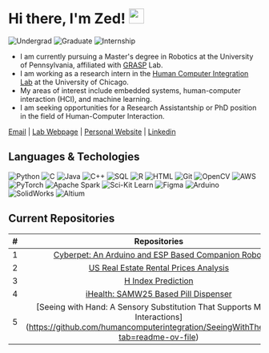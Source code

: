 # Hi there, I'm Zed! <img src="https://raw.githubusercontent.com/MartinHeinz/MartinHeinz/master/wave.gif" width="30px">

![Undergrad](https://img.shields.io/badge/Undergrad-XJTU-blue)
![Graduate](https://img.shields.io/badge/Graduate-UPenn-blue)
![Internship](https://img.shields.io/badge/Intership-UChicago-blue)

- I am currently pursuing a Master's degree in Robotics at the University of Pennsylvania, affiliated with [GRASP](https://www.grasp.upenn.edu) Lab.
- I am working as a research intern in the [Human Computer Integration Lab](https://lab.plopes.org) at the University of Chicago.
- My areas of interest include embedded systems, human-computer interaction (HCI), and machine learning.
- I am seeking opportunities for a Research Assistantship or PhD position in the field of Human-Computer Interaction.

[Email](mailto:xuanyou@seas.upenn.edu) | [Lab Webpage](https://www.grasp.upenn.edu/people/xuanyou-liu/) | [Personal Website](xuanyou@seas.upenn.edu) | [Linkedin](https://www.linkedin.com/in/xuanyouliu/)

## Languages & Techologies

![Python](https://img.shields.io/badge/-Python-000?&logo=Python)
![C](https://img.shields.io/badge/-C-000?&logo=C)
![Java](https://img.shields.io/badge/-Java-000?&logo=Java&logoColor=007396)
![C++](https://img.shields.io/badge/-C++-000?&logo=c%2b%2b&logoColor=00599C)
![SQL](https://img.shields.io/badge/-SQL-000?&logo=MySQL)
![R](https://img.shields.io/badge/-R-000?&logo=r)
![HTML](https://img.shields.io/badge/-HTML-000?&logo=html5)
![Git](https://img.shields.io/badge/-git-000?&logo=git)
![OpenCV](https://img.shields.io/badge/-OpenCv-000?&logo=opencv)
![AWS](https://img.shields.io/badge/-AWS-000?&logo=Amazon-AWS&logoColor=F90)
![PyTorch](https://img.shields.io/badge/-PyTorch-000?&logo=PyTorch)
![Apache Spark](https://img.shields.io/badge/-Apache_Spark-000?&logo=apachespark)
![Sci-Kit Learn](https://img.shields.io/badge/-Sci_Kit-000?&logo=scikitlearn)
![Figma](https://img.shields.io/badge/-Figma-000?&logo=figma)
![Arduino](https://img.shields.io/badge/-Arduino-000?&logo=arduino)
![SolidWorks](https://img.shields.io/badge/-SolidWorks-000?&logo=dassaultsystemes)
![Altium](https://img.shields.io/badge/-Altium-000?&logo=altiumdesigner)

## Current Repositories

| # |                                                              Repositories                                                              |
| :-: | :------------------------------------------------------------------------------------------------------------------------------------: |
| 1 | [Cyberpet: An Arduino and ESP Based Companion Robot](https://github.com/XuanyouLiu/Cyberpet.git) |
| 2 | [US Real Estate Rental Prices Analysis](https://github.com/XuanyouLiu/US-Real-Estate-Analysis) |
| 3 | [H Index Prediction](https://github.com/XuanyouLiu/CIS519-H-Index-Prediction.git) |
| 4 | [iHealth: SAMW25 Based Pill Dispenser](https://github.com/ese5160/iHealth-SAMW25-Pill-Dispenser.git)|
| 5 | [Seeing with Hand: A Sensory Substitution That Supports Manual Interactions] (https://github.com/humancomputerintegration/SeeingWithTheHands?tab=readme-ov-file) |


